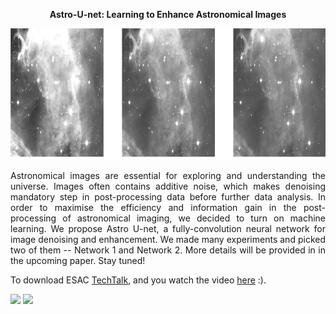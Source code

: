 <p align="center"> <b>  Astro-U-net:  Learning to Enhance Astronomical Images </b> </p>
<p align="center"><img src="img.png" height="210px"></p>

<p style="text-align:justify"> Astronomical images are essential for exploring and understanding the universe. Images often contains additive noise, which makes denoising mandatory step in post-processing data before further data analysis.  In order to maximise the efficiency and information gain in the post-processing of astronomical imaging, we decided to turn on machine learning. We propose Astro U-net, a fully-convolution neural network for image denoising and enhancement. We made many experiments and picked two of them -- Network 1 and Network 2. More details will be provided in in the upcoming paper. Stay tuned! </p>

To download ESAC <a href="https://drive.google.com/open?id=1e3UDiB3-bFVii3w1edP-BOk6Ei5qy5sD">TechTalk</a>, and you watch the video <a href='https://www.youtube.com/watch?v=QpjQ6Lu0GZ4&feature=youtu.be'>here</a> :).

<p float="center">
  <img src="network1/network1.gif" width="430"/>
  <img src="network2/network2.gif" width="430"/> 
</p>

